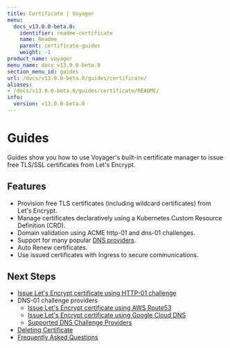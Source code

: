 ```yaml
---
title: Certificate | Voyager
menu:
  docs_v13.0.0-beta.0:
    identifier: readme-certificate
    name: Readme
    parent: certificate-guides
    weight: -1
product_name: voyager
menu_name: docs_v13.0.0-beta.0
section_menu_id: guides
url: /docs/v13.0.0-beta.0/guides/certificate/
aliases:
- /docs/v13.0.0-beta.0/guides/certificate/README/
info:
  version: v13.0.0-beta.0
---
```


# Guides

Guides show you how to use Voyager's built-in certificate manager to issue free TLS/SSL certificates from Let's Encrypt.

## Features
- Provision free TLS certificates (including wildcard certificates) from Let's Encrypt.
- Manage certificates declaratively using a Kubernetes Custom Resource Definition (CRD).
- Domain validation using ACME http-01 and dns-01 challenges.
- Support for many popular [DNS providers](/docs/v13.0.0-beta.0/guides/certificate/dns/providers).
- Auto Renew certificates.
- Use issued certificates with Ingress to secure communications.

## Next Steps
- [Issue Let's Encrypt certificate using HTTP-01 challenge](/docs/v13.0.0-beta.0/guides/certificate/http/overview)
- DNS-01 challenge providers
  - [Issue Let's Encrypt certificate using AWS Route53](/docs/v13.0.0-beta.0/guides/certificate/dns/route53)
  - [Issue Let's Encrypt certificate using Google Cloud DNS](/docs/v13.0.0-beta.0/guides/certificate/dns/google-cloud)
  - [Supported DNS Challenge Providers](/docs/v13.0.0-beta.0/guides/certificate/dns/providers)
- [Deleting Certificate](/docs/v13.0.0-beta.0/guides/certificate/delete)
- [Frequently Asked Questions](/docs/v13.0.0-beta.0/guides/certificate/faq)

